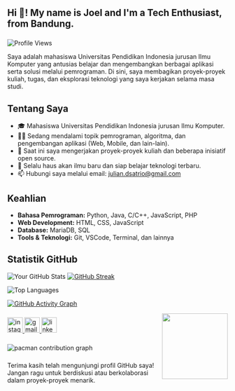 <h2 align="left">Hi 👋! My name is Joel and I'm a Tech Enthusiast, from Bandung.</h2>

###

![Profile Views](https://komarev.com/ghpvc/?username=jouleee&label=Profile%20Views&color=0e75b6&style=flat)


Saya adalah mahasiswa Universitas Pendidikan Indonesia jurusan Ilmu Komputer yang antusias belajar dan mengembangkan berbagai aplikasi serta solusi melalui pemrograman. Di sini, saya membagikan proyek-proyek kuliah, tugas, dan eksplorasi teknologi yang saya kerjakan selama masa studi.

## Tentang Saya
- 🎓 Mahasiswa Universitas Pendidikan Indonesia jurusan Ilmu Komputer.
- 👨‍💻 Sedang mendalami topik pemrograman, algoritma, dan pengembangan aplikasi (Web, Mobile, dan lain-lain).
- 🔭 Saat ini saya mengerjakan proyek-proyek kuliah dan beberapa inisiatif open source.
- 🌱 Selalu haus akan ilmu baru dan siap belajar teknologi terbaru.
- 📫 Hubungi saya melalui email: julian.dsatrio@gmail.com

## Keahlian
- **Bahasa Pemrograman:** Python, Java, C/C++, JavaScript, PHP
- **Web Development:** HTML, CSS, JavaScript
- **Database:** MariaDB, SQL
- **Tools & Teknologi:** Git, VSCode, Terminal, dan lainnya

## Statistik GitHub
![Your GitHub Stats](https://github-readme-stats.vercel.app/api?username=jouleee&show_icons=true&theme=tokyonight)    [![GitHub Streak](https://streak-stats.demolab.com/?user=jouleee&theme=tokyonight)](https://git.io/streak-stats)

![Top Languages](https://github-readme-stats.vercel.app/api/top-langs/?username=jouleee&layout=compact&theme=tokyonight)

[![GitHub Activity Graph](https://github-readme-activity-graph.vercel.app/graph?username=jouleee&theme=react-dark)](https://github.com/ashutosh00710/github-readme-activity-graph)

<img align="right" height="150" src="https://media0.giphy.com/media/v1.Y2lkPTc5MGI3NjExMnhyNmN5a2JoYnJlbGxpbnJoYTJ2dnlyNWVjeGhsazYyeHhtZjJiciZlcD12MV9naWZzX3NlYXJjaCZjdD1n/EZr27ZbJwmjE9PGyLN/giphy.webp"  />

###

<div align="left">
  <a href="https://instagram.com/juliandwii" target="_blank">
    <img src="https://img.shields.io/static/v1?message=Instagram&logo=instagram&label=&color=E4405F&logoColor=white&labelColor=&style=for-the-badge" height="35" alt="instagram logo"  />
  </a>
  <a href="julian.dsatrio@gmail.com" target="_blank">
    <img src="https://img.shields.io/static/v1?message=Gmail&logo=gmail&label=&color=D14836&logoColor=white&labelColor=&style=for-the-badge" height="35" alt="gmail logo"  />
  </a>
  <a href="https://linkedin.com/in/juliandwi" target="_blank">
    <img src="https://img.shields.io/static/v1?message=LinkedIn&logo=linkedin&label=&color=0077B5&logoColor=white&labelColor=&style=for-the-badge" height="35" alt="linkedin logo"  />
  </a>
</div>

###

<picture>
  <source media="(prefers-color-scheme: dark)" srcset="https://raw.githubusercontent.com/jouleee/jouleee/output/pacman-contribution-graph-dark.svg">
  <source media="(prefers-color-scheme: light)" srcset="https://raw.githubusercontent.com/jouleee/jouleee/output/pacman-contribution-graph.svg">
  <img alt="pacman contribution graph" src="https://raw.githubusercontent.com/jouleee/jouleee/output/pacman-contribution-graph.svg">
</picture>

###

Terima kasih telah mengunjungi profil GitHub saya! Jangan ragu untuk berdiskusi atau berkolaborasi dalam proyek-proyek menarik.
